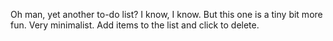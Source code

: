 Oh man, yet another to-do list? I know, I know. But this one is a tiny bit more fun. Very minimalist. Add items to the list and click to delete.
